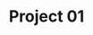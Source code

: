 ---
title: "Project 01"
description: "これはプロジェクト01の説明です。"
image: "/photo/project01/01.jpeg"
slug: "project01"
---